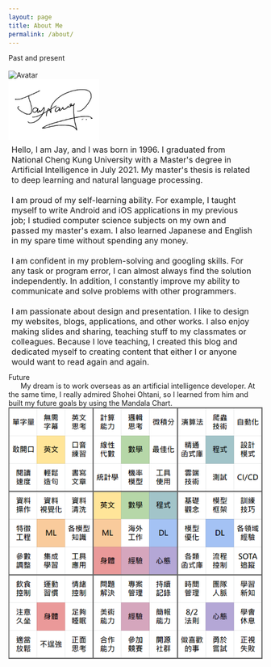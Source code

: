 ```yaml
---
layout: page
title: About Me
permalink: /about/
---
```


<link rel="stylesheet" href="../assets/styles.css">

<div class="divider"><span class="section">Past and present</span></div>

<br>
<div id="bg">
    <div id="profile">
        <div id="avatar-b">
            <img id="avatar" src="../images/avatar.png" alt="Avatar" height=240 width="200">
        </div>
        <img id="sign" src="../images/sign.png" alt="Signature" height="120">
    </div>
    <div id="intro" style="margin: 6px 18px 12px 6px; padding: 0; font-size:16px">
        <span>
            Hello, I am Jay, and I was born in 1996. I graduated from National Cheng Kung University with a Master's degree in Artificial Intelligence in July 2021. My master's thesis is related to deep learning and natural language processing.
        </span>
        <br><br>
        <span>
            I am proud of my self-learning ability. For example, I taught myself to write Android and iOS applications in my previous job; I studied computer science subjects on my own and passed my master's exam. I also learned Japanese and English in my spare time without spending any money.
        </span>
        <br><br>
        <span>
            I am confident in my problem-solving and googling skills. For any task or program error, I can almost always find the solution independently. In addition, I constantly improve my ability to communicate and solve problems with other programmers.
        </span>
        <br><br>
        <span>
            I am passionate about design and presentation. I like to design my websites, blogs, applications, and other works. I also enjoy making slides and sharing, teaching stuff to my classmates or colleagues. Because I love teaching, I created this blog and dedicated myself to creating content that either I or anyone would want to read again and again.
        </span>
    </div>
</div>

<div class="divider"><span class="section">Future</span></div>
<span style="margin: 12px 24px 6px 24px;">My dream is to work overseas as an artificial intelligence developer. At the same time, I really admired Shohei Ohtani, so I learned from him and built my future goals by using the Mandala Chart.</span>

<br>
<div>
    <img src="../images/ohtani.png" alt="Ohtani" style="display:block; margin: auto;">
</div>

<!-- This website is powered by **[fastpages](https://github.com/fastai/fastpages)** [^1]. -->
<!-- [^1]:a blogging platform that natively supports Jupyter notebooks in addition to other formats. -->
